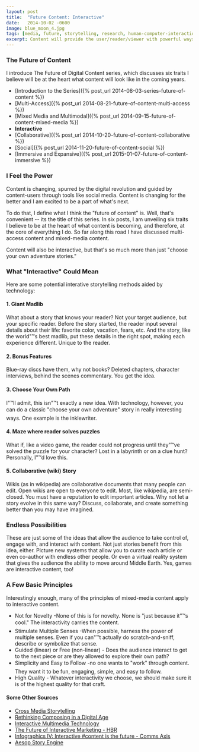 ```yaml
---
layout: post
title:  "Future Content: Interactive"
date:   2014-10-02 -0600
image: blue_moon_4.jpg
tags: [media, future, storytelling, research, human-computer-interaction, interactive]
excerpt: Content will provide the user/reader/viewer with powerful ways to shape the narrative, experience, and the world itself, creating entirely unique experiences.
---
```


### The Future of Content
I introduce The Future of Digital Content series, which discusses six traits I believe will be at the heart what content will look like in the coming years.
- [Introduction to the Series]({% post_url 2014-08-03-series-future-of-content %})
- [Multi-Access]({% post_url 2014-08-21-future-of-content-multi-access %})
- [Mixed Media and Multimodal]({% post_url 2014-09-15-future-of-content-mixed-media %})
- **Interactive**
- [Collaborative]({% post_url 2014-10-20-future-of-content-collaborative %})
- [Social]({% post_url 2014-11-20-future-of-content-social %})
- [Immersive and Expansive]({% post_url 2015-01-07-future-of-content-immersive %})

### I Feel the Power
Content is changing, spurred by the digital revolution and guided by content-users through tools like social media. Content is changing for the better and I am excited to be a part of what's next.

To do that, I define what I think the "future of content" is. Well, that's convenient -- its the title of this series. In six posts, I am unveiling six traits I believe to be at the heart of what content is becoming, and therefore, at the core of everything I do. So far along this road I have discussed multi-access content and mixed-media content.

Content will also be interactive, but that's so much more than just "choose your own adventure stories."

### What "Interactive" Could Mean
Here are some potential interative storytelling methods aided by technology:

#### 1. Giant Madlib
What about a story that knows your reader? Not your target audience, but your specific reader. Before the story started, the reader input several details about their life: favorite color, vacation, fears, etc. And the story, like the world"™s best madlib, put these details in the right spot, making each experience different. Unique to the reader.

#### 2. Bonus Features
Blue-ray discs have them, why not books? Deleted chapters, character interviews, behind the scenes commentary. You get the idea.

#### 3. Choose Your Own Path
I"™ll admit, this isn"™t exactly a new idea. With technology, however, you can do a classic "choose your own adventure" story in really interesting ways. One example is the inklewriter.

#### 4. Maze where reader solves puzzles
What if, like a video game, the reader could not progress until they"™ve solved the puzzle for your character? Lost in a labyrinth or on a clue hunt? Personally, I"™d love this.

#### 5. Collaborative (wiki) Story
Wikis (as in wikipedia) are collaborative documents that many people can edit. Open wikis are open to everyone to edit. Most, like wikipedia, are semi-closed. You must have a reputation to edit important articles. Why not let a story evolve in this same way? Discuss, collaborate, and create something better than you may have imagined.

### Endless Possibilities
These are just some of the ideas that allow the audience to take control of, engage with, and interact with content. Not just stories benefit from this idea, either. Picture new systems that allow you to curate each article or even co-author with endless other people. Or even a virtual reality system that gives the audience the ability to move around Middle Earth. Yes, games are interactive content, too!

### A Few Basic Principles
Interestingly enough, many of the principles of mixed-media content apply to interactive content.

- Not for Novelty -None of this is for novelty. None is "just because it"™s cool." The interactivity carries the content.
- Stimulate Multiple Senses -When possible, harness the power of multiple senses. Even if you can"™t actually do scratch-and-sniff, describe or symbolize that sense.
- Guided (linear) or Free (non-linear) - Does the audience interact to get to the next piece or are they allowed to explore their own path?
- Simplicity and Easy to Follow -no one wants to "work" through content. They want it to be fun, engaging, simple, and easy to follow.
- High Quality - Whatever interactivity we choose, we should make sure it is of the highest quality for that craft.

#### Some Other Sources
-   [Cross Media Storytelling](http://www.slideshare.net/dmurch/cross-media-storytelling)
-   [Rethinking Composing in a Digital Age](http://wcx.sagepub.com/content/27/4/442.abstract)
-   [Interactive Multimedia Technology](http://interactivemultimediatechnology.blogspot.com/2008/08/digital-storytelling-multimodal-writing.html)
-   [The Future of Interactive Marketing - HBR](https://www.google.com/url?sa=t&rct=j&q=&esrc=s&source=web&cd=4&cad=rja&uact=8&ved=0CD4QFjAD&url=https%3A%2F%2Fhbr.org%2F1996%2F11%2Fthe-future-of-interactive-marketing&ei=ZrStVN2eNsf7sASPy4LoBA&usg=AFQjCNGYbeVOE1zdh45K_t1pG6EXJZ_SeQ&sig2=Jdx1vi-EgT4pX2yYoBhKLw)
-   [Infographics IV: Interactive #content is the future - Comms Axis](http://www.commsaxis.com/infographics-iv-interactive-content-future/)
-   [Aesop Story Engine](http://aesopstoryengine.com/)
